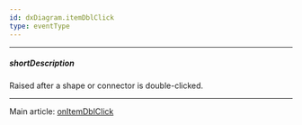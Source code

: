 ```yaml
---
id: dxDiagram.itemDblClick
type: eventType
---
```

---
##### shortDescription
Raised after a shape or connector is double-clicked.

---
Main article: [onItemDblClick](/api-reference/10%20UI%20Widgets/dxDiagram/1%20Configuration/onItemDblClick.md '/Documentation/ApiReference/UI_Widgets/dxDiagram/Configuration/#onItemDblClick')